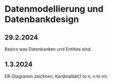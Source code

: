 # Datenmodellierung und Datenbankdesign

## 29.2.2024

Basics was Datenbanken und Entities sind.

## 1.3.2024

ER-Diagramm zeichnen, Kardinalität(1 to n, n to m).
